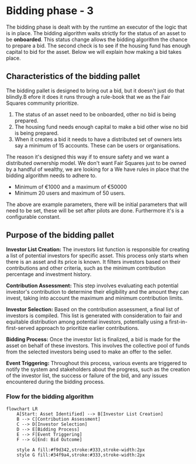 # Bidding phase - 3

The bidding phase is dealt with by the runtime an executor of the logic that is in place. The bidding algorithm waits strictly for the status of an asset to be **onboarded**. This status change allows the bidding algorithm the chance to prepare a bid. The second check is to see if the housing fund has enough capital to bid for the asset. Below we will explain how making a bid takes place. 


## Characteristics of the bidding pallet

The bidding pallet is designed to bring out a bid, but it doesn't just do that blindly.B efore it does it runs through a rule-book that we as the Fair Squares community prioritize. 

1. The status of an asset need to be onboarded, other no bid is being prepared.
2. The housing fund needs enough capital to make a bid other wise no bid is being prepared.
3. When it creates a bid it needs to have a distributed set of owners lets say a minimum of 15 accounts. These can be users or organisations. 

The reason it's designed this way if to ensure safety and we want a distributed ownership model. We don't want Fair Squares just to be owned by a handful of wealthy, we are looking for a  We have rules in place that the bidding algorithm needs to adhere to.

- Minimum of €1000 and a maximum of €50000
- Minimum 20 users and maximum of 50 users.

The above are example parameters, there will be initial parameters that will need to be set, these will be set after pilots are done. Furthermore it's is a configurable constant.


## Purpose of the bidding pallet

**Investor List Creation:** The investors list function is responsible for creating a list of potential investors for specific asset. This process only starts when there is an asset and its price is known. It filters investors based on their contributions and other criteria, such as the minimum contribution percentage and investment history.

**Contribution Assessment:** This step involves evaluating each potential investor's contribution to determine their eligibility and the amount they can invest, taking into account the maximum and minimum contribution limits.

**Investor Selection:** Based on the contribution assessment, a final list of investors is compiled. This list is generated with consideration to fair and equitable distribution among potential investors, potentially using a first-in-first-served approach to prioritize earlier contributions.

**Bidding Process:** Once the investor list is finalized, a bid is made for the asset on behalf of these investors. This involves the collective pool of funds from the selected investors being used to make an offer to the seller.

**Event Triggering:** Throughout this process, various events are triggered to notify the system and stakeholders about the progress, such as the creation of the investor list, the success or failure of the bid, and any issues encountered during the bidding process.

### Flow for the bidding algorithm

```mermaid
flowchart LR
    A[Start: Asset Identified] --> B[Investor List Creation]
    B --> C[Contribution Assessment]
    C --> D[Investor Selection]
    D --> E[Bidding Process]
    E --> F[Event Triggering]
    F --> G[End: Bid Outcome]

    style A fill:#f9d342,stroke:#333,stroke-width:2px
    style G fill:#34f9a4,stroke:#333,stroke-width:2px
```

